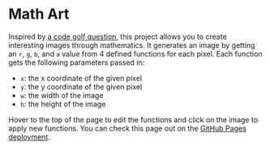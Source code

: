 # Math Art
Inspired by [a code golf question](https://codegolf.stackexchange.com/questions/35569/tweetable-mathematical-art), this project allows you to create interesting images through mathematics. It generates an image  by getting an `r`, `g`, `b`, and `a` value from 4 defined functions for each pixel. Each function gets the following parameters passed in:

- `x`: the x coordinate of the given pixel
- `y`: the y coordinate of the given pixel
- `w`: the width of the image
- `h`: the height of the image

Hover to the top of the page to edit the functions and click on the image to apply new functions. You can check this page out on the [GitHub Pages deployment](https://joyal-mathew.github.io/math-art/).
